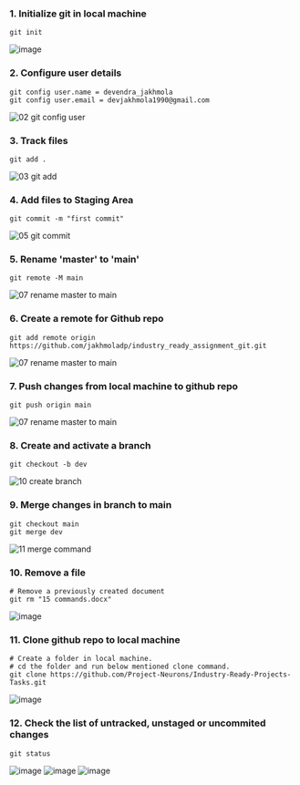 ### 1. Initialize git in local machine
```
git init
```
![image](https://user-images.githubusercontent.com/54409180/194827184-3a949ac2-ba72-4eeb-8374-e72a30ba09f0.png)

### 2. Configure user details
```
git config user.name = devendra_jakhmola
git config user.email = devjakhmola1990@gmail.com
```
![02  git config user](https://user-images.githubusercontent.com/54409180/194824463-e47990f7-966b-408f-99d3-336e3340c3e6.JPG)

### 3. Track files
```
git add .
```
![03  git add](https://user-images.githubusercontent.com/54409180/194825007-0d1d738a-3559-49de-abf9-38b3c6726150.JPG)

### 4. Add files to Staging Area
```
git commit -m "first commit"
```
![05  git commit](https://user-images.githubusercontent.com/54409180/194825150-084abf50-69c2-4d7c-b96a-fd93efa034d3.JPG)

### 5. Rename 'master' to 'main'
```
git remote -M main
```
![07  rename master to main](https://user-images.githubusercontent.com/54409180/194825758-1e290859-f22f-468b-9722-f452a2bd0e3b.JPG)

### 6. Create a remote for Github repo
```
git add remote origin https://github.com/jakhmoladp/industry_ready_assignment_git.git
```
![07  rename master to main](https://user-images.githubusercontent.com/54409180/194825758-1e290859-f22f-468b-9722-f452a2bd0e3b.JPG)

### 7. Push changes from local machine to github repo
```
git push origin main
```
![07  rename master to main](https://user-images.githubusercontent.com/54409180/194825758-1e290859-f22f-468b-9722-f452a2bd0e3b.JPG)

### 8. Create and activate a branch
```
git checkout -b dev
```
![10  create branch](https://user-images.githubusercontent.com/54409180/194825525-04002b14-3d67-4a5a-bc71-d071fc6ac4ed.JPG)

### 9. Merge changes in branch to main
```
git checkout main
git merge dev
```
![11  merge command](https://user-images.githubusercontent.com/54409180/194826917-a0f99c3d-1964-4e90-bf66-fcd1684daeb6.JPG)

### 10. Remove a file
```
# Remove a previously created document
git rm "15 commands.docx"
```
![image](https://user-images.githubusercontent.com/54409180/194824188-5fb5c5a9-d241-4b83-82c9-c507ddaeaf24.png)

### 11. Clone github repo to local machine
```
# Create a folder in local machine.
# cd the folder and run below mentioned clone command.
git clone https://github.com/Project-Neurons/Industry-Ready-Projects-Tasks.git
```
![image](https://user-images.githubusercontent.com/54409180/194828209-6c21040f-8ecf-47f7-99ab-2e1d2c3309e3.png)

### 12. Check the list of untracked, unstaged or uncommited changes
```
git status
```
![image](https://user-images.githubusercontent.com/54409180/194828660-9e92dc56-08d6-464b-aa44-005c61bbc2e7.png)
![image](https://user-images.githubusercontent.com/54409180/194829760-509ee65d-d4db-4f85-8662-f58303b29e1d.png)
![image](https://user-images.githubusercontent.com/54409180/194829870-6820c0c7-cbda-43c1-bbff-f385eb98e3a9.png)

